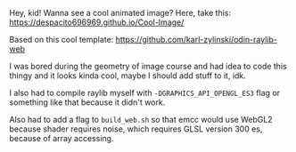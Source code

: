 Hey, kid! Wanna see a cool animated image? Here, take this: https://despacito696969.github.io/Cool-Image/

Based on this cool template: https://github.com/karl-zylinski/odin-raylib-web

I was bored during the geometry of image course and had idea to code this thingy and it looks kinda cool, maybe I should add stuff to it, idk.

I also had to compile raylib myself with `-DGRAPHICS_API_OPENGL_ES3` flag or something like that because it didn't work.

Also had to add a flag to `build_web.sh` so that emcc would use WebGL2 because shader requires noise, which requires GLSL version 300 es, because of array accessing.
